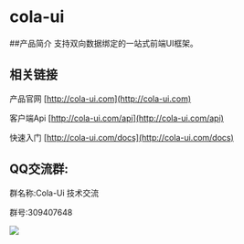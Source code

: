 # cola-ui

##产品简介
支持双向数据绑定的一站式前端UI框架。

## 相关链接

产品官网 [http://cola-ui.com](http://cola-ui.com)

客户端Api [http://cola-ui.com/api](http://cola-ui.com/api)

快速入门  [http://cola-ui.com/docs](http://cola-ui.com/docs)

 
## QQ交流群:
群名称:Cola-Ui 技术交流

群号:309407648

![](http://cola-ui.com/images/qq.png)